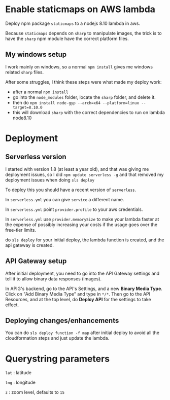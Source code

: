 # Enable staticmaps on AWS lambda

Deploy npm package `staticmaps` to a nodejs 8.10 lambda in aws.

Because `staticmaps` depends on `sharp` to manipulate images, the trick is to have the `sharp` npm module have the correct 
platform files.

## My windows setup

I work mainly on windows, so a normal `npm install` gives me windows related `sharp` files.

After some struggles, I think these steps were what made my deploy work:

- after a normal `npm install`
- go into the `node_modules` folder, locate the `sharp` folder, and delete it.
- then do `npm install node-gyp --arch=x64 --platform=linux --target=8.10.0`
- this will download `sharp` with the correct dependencies to run on lambda node8.10

# Deployment

## Serverless version

I started with version 1.8 (at least a year old), and that was giving me deployment issues, so I did `npm update serverless -g` and that removed my deployment issues when doing `sls deploy`

To deploy this you should have a recent version of `serverless`.

In `serverless.yml` you can give `service` a different name.

In `serverless.yml` point `provider.profile` to your aws credentials.

In `serverless.yml` use `provider.memorySize` to make your lambda faster at the expense of possibly increasing your costs if the usage goes over the free-tier limits.

do `sls deploy` for your initial deploy, the lambda function is created, and the api gateway is created.

## API Gateway setup

After initial deployment, you need to go into the API Gateway settings and tell it to allow binary data responses (images).

In APIG's backend, go to the API's Settings, and a new **Binary Media Type**.  Click on "Add Binary Media Type" and type in `*/*`.  Then go to the API Resources, and at the top level, do **Deploy API** for the settings to take effect.

## Deploying changes/enhancements

You can do `sls deploy function -f map` after initial deploy to avoid all the cloudformation steps and just update the lambda.

# Querystring parameters

`lat` : latitude

`lng` : longitude

`z` : zoom level, defaults to `15`
